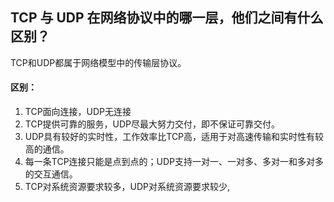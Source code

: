 ## TCP 与 UDP 在网络协议中的哪一层，他们之间有什么区别？

TCP和UDP都属于网络模型中的传输层协议。
#### 区别：
1. TCP面向连接，UDP无连接
2. TCP提供可靠的服务，UDP尽最大努力交付，即不保证可靠交付。
3. UDP具有较好的实时性，工作效率比TCP高，适用于对高速传输和实时性有较高的通信。
4. 每一条TCP连接只能是点到点的；UDP支持一对一、一对多、多对一和多对多的交互通信。
5. TCP对系统资源要求较多，UDP对系统资源要求较少,